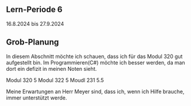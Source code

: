 ## Lern-Periode 6
16.8.2024 bis 27.9.2024

## Grob-Planung
In diesem Abschnitt möchte ich schauen, dass ich für das Modul 320 gut aufgestellt bin. Im Programmieren(C#) möchte ich besser werden, da man dort ein defizit in meinen Noten sieht. 

Modul 320 5
Modul 322 5
Moudl 231 5.5

Meine Erwartungen an Herr Meyer sind, dass ich, wenn ich Hilfe brauche, immer unterstützt werde.
